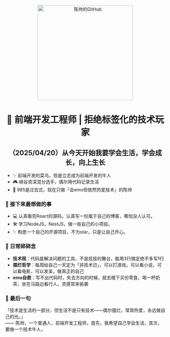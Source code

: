 <!--
![陈帅的GitHub状态](https://github-readme-stats.vercel.app/api?username=your-username&show_icons=true&theme=radical)
![技术栈](https://github-readme-stats.vercel.app/api/top-langs/?username=your-username&layout=compact&theme=vue)
-->

<div align="center">
  <img src="https://img.shields.io/badge/陈帅-PaperPlane-2b6cb0?style=for-the-badge&logo=github&logoColor=white" alt="陈帅的GitHub" width="300"/>
  
  <h1>👋 前端开发工程师 | 拒绝标签化的技术玩家</h1>
  <h2>（2025/04/20）从今天开始我要学会生活，学会成长，向上生长</h2>
</div>

- ✨ 前端开发的菜鸟，但是立志成为前端开发的牛人<br>
- 🎮 峡谷资深混分选手，偶尔用代码记录生活<br>
- 📖 985是过去式，现在只做「会emo但依然热爱技术」的陈帅<br>

### 🌟 接下来最想做的事
- 💻 认真看完React的源码，认真写一份属于自己的博客，哪怕没人认可。
- 🛠️ 学习NodeJS，NestJS，做一些自己的小项目。
- ✨ 构思一个自己的开源项目，不为star，只是让自己开心。

### 🧩 日常碎碎念 
- **技术观**：代码是解决问题的工具，不是炫技的舞台，能用3行搞定绝不多写1行  
- **摆烂哲学**：每周给自己一天定为「非技术日」，可以打游戏，可以看小说，可以看电影，可以发呆，做真正的自己
- **emo自救**：写不出代码时，失去方向的时候，就去楼下买份零食，喝一杯奶茶，坐在马路边看行人，灵感常来偷袭

### 🎵 最后一句  
「技术是生活的一部分，但生活不是只有技术——偶尔摆烂，常常热爱，永远做自己的光。」  
—— 陈帅，一个普通人，前端开发工程师，首先，我希望自己学会生活，其次，要做一个技术牛人，
